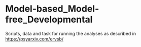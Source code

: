 # Model-based_Model-free_Developmental
Scripts, data and task for running the analyses as described in https://psyarxiv.com/ervsb/
